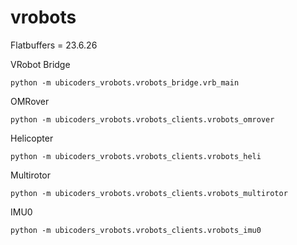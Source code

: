 # vrobots

Flatbuffers = 23.6.26


VRobot Bridge

```
python -m ubicoders_vrobots.vrobots_bridge.vrb_main
```


OMRover
```
python -m ubicoders_vrobots.vrobots_clients.vrobots_omrover
```


Helicopter

```
python -m ubicoders_vrobots.vrobots_clients.vrobots_heli
```

Multirotor

```
python -m ubicoders_vrobots.vrobots_clients.vrobots_multirotor
```

IMU0

```
python -m ubicoders_vrobots.vrobots_clients.vrobots_imu0
```


